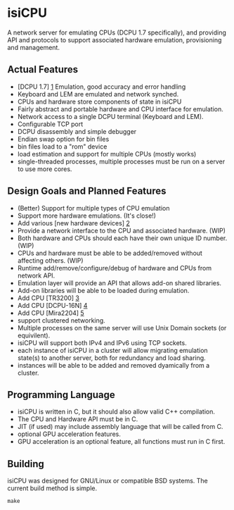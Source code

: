 isiCPU
======

A network server for emulating CPUs (DCPU 1.7 specifically), and providing API and protocols to support associated hardware emulation, provisioning and management.

Actual Features
------

 - [DCPU 1.7] [1] Emulation, good accuracy and error handling
 - Keyboard and LEM are emulated and network synched.
 - CPUs and hardware store components of state in isiCPU
 - Fairly abstract and portable hardware and CPU interface for emulation.
 - Network access to a single DCPU terminal (Keyboard and LEM).
 - Configurable TCP port
 - DCPU disassembly and simple debugger
 - Endian swap option for bin files
 - bin files load to a "rom" device
 - load estimation and support for multiple CPUs (mostly works)
 - single-threaded processes, multiple processes must be run on a server to use more cores.

Design Goals and Planned Features
------

 - (Better) Support for multiple types of CPU emulation
 - Support more hardware emulations. (It's close!)
 - Add various [new hardware devices] [2]
 - Provide a network interface to the CPU and associated hardware. (WIP)
 - Both hardware and CPUs should each have their own unique ID number. (WIP)
 - CPUs and hardware must be able to be added/removed without affecting others. (WIP)
 - Runtime add/remove/configure/debug of hardware and CPUs from network API.
 - Emulation layer will provide an API that allows add-on shared libraries.
 - Add-on libraries will be able to be loaded during emulation.
 - Add CPU [TR3200] [3]
 - Add CPU [DCPU-16N] [4]
 - Add CPU [Mira2204] [5]
 - support clustered networking.
 - Multiple processes on the same server will use Unix Domain sockets (or equivilent).
 - isiCPU will support both IPv4 and IPv6 using TCP sockets.
 - each instance of isiCPU in a cluster will allow migrating emulation state(s) to another server, both for redundancy and load sharing.
 - instances will be able to be added and removed dyamically from a cluster.

  [1]: https://raw.githubusercontent.com/gatesphere/demi-16/master/docs/dcpu-specs/dcpu-1-7.txt "DcPU Specs"
  [2]: https://github.com/techcompliant/TC-Specs "Tech Compliant Specs"
  [3]: https://github.com/trillek-team/trillek-computer/blob/master/cpu/TR3200.md "TR3200 CPU Specs"
  [4]: https://gist.github.com/Meisaka/8800367 "DCPU-16N Specification"
  [5]: https://github.com/Meisaka/MiraISA/blob/mira2204/mira2204.txt "Mira2204 Instruction Set Architecture"

Programming Language
------

 - isiCPU is written in C, but it should also allow valid C++ compilation.
 - The CPU and Hardware API must be in C.
 - JIT (if used) may include assembly language that will be called from C.
 - optional GPU acceleration features.
 - GPU acceleration is an optional feature, all functions must run in C first.

Building
------

isiCPU was designed for GNU/Linux or compatible BSD systems.
The current build method is simple.

    make

